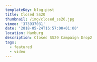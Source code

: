 ```yaml
---
templateKey: blog-post
title: Closed SS20
thumbnail: /img/closed_ss20.jpg
vimeo: '373937031'
date: '2018-05-24T16:57:00+01:00'
location: Hamburg
description: Closed SS20 Campaign Drop2
tags:
  - featured
  - video
---
```


